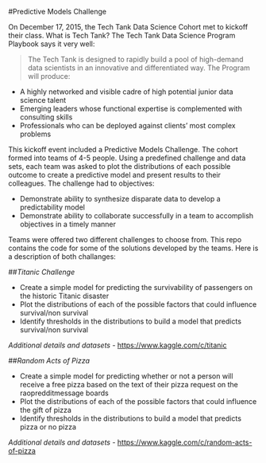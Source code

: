 #Predictive Models Challenge

On December 17, 2015, the Tech Tank Data Science Cohort met to kickoff their class. What is Tech Tank? The Tech Tank Data Science Program Playbook says it very well: 

>The Tech Tank is designed to rapidly build a pool of high-demand data scientists in an innovative and differentiated way. The Program will produce:
* A highly networked and visible cadre of high potential junior data science talent
* Emerging leaders whose functional expertise is complemented with consulting skills
* Professionals who can be deployed against clients’ most complex problems

This kickoff event included a Predictive Models Challenge. The cohort formed into teams of 4-5 people. Using a predefined challenge and data sets, each team was asked to plot the distributions of each possible outcome to create a predictive model and present results to their colleagues. The challenge had to objectives:
* Demonstrate ability to synthesize disparate data to develop a predictability model
* Demonstrate ability to collaborate successfully in a team to accomplish objectives in a timely manner

Teams were offered two different challenges to choose from. This repo contains the code for some of the solutions developed by the teams. Here is a description of both challanges:

##_Titanic Challenge_
* Create a simple model for predicting the survivability of passengers on the historic Titanic disaster
* Plot the distributions of each of the possible factors that could influence survival/non survival
* Identify thresholds in the distributions to build a model that predicts survival/non survival

_Additional details and datasets_ - https://www.kaggle.com/c/titanic

##_Random Acts of Pizza_
* Create a simple model for predicting whether or not a person will receive a free pizza based on the text of their pizza request on the raopredditmessage boards
* Plot the distributions of each of the possible factors that could influence the gift of pizza
* Identify thresholds in the distributions to build a model that predicts pizza or no pizza

_Additional details and datasets_ - https://www.kaggle.com/c/random-acts-of-pizza
